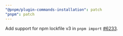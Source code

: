 ```yaml
---
"@pnpm/plugin-commands-installation": patch
"pnpm": patch
---
```


Add support for npm lockfile v3 in `pnpm import` [#6233](https://github.com/pnpm/pnpm/issues/6233).
